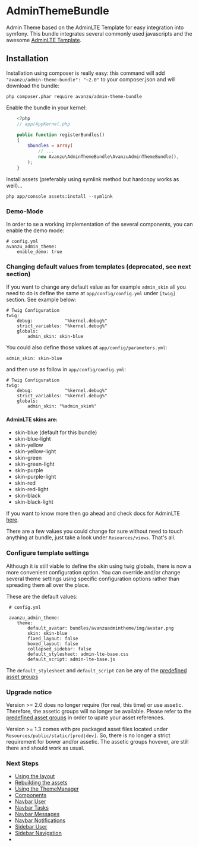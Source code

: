 AdminThemeBundle
================

Admin Theme based on the AdminLTE Template for easy integration into symfony.
This bundle integrates several commonly used javascripts and the awesome [AdminLTE Template](https://github.com/almasaeed2010/AdminLTE).

## Installation

Installation using composer is really easy: this command will add `"avanzu/admin-theme-bundle": "~2.0"` to your composer.json
and will download the bundle:

	php composer.phar require avanzu/admin-theme-bundle


Enable the bundle in your kernel:
```php
	<?php
	// app/AppKernel.php

	public function registerBundles()
	{
		$bundles = array(
			// ...
			new Avanzu\AdminThemeBundle\AvanzuAdminThemeBundle(),
		);
	}
```

Install assets (preferably using symlink method but hardcopy works as well)...

	php app/console assets:install --symlink

### Demo-Mode
In order to se a working implementation of the several components, you can enable the demo mode:
 
    # config.yml
    avanzu_admin_theme:
        enable_demo: true
 
 
### Changing default values from templates (deprecated, see next section)
If you want to change any default value as for example `admin_skin` all you need to do is define the same at `app/config/config.yml` under `[twig]` section. See example below:

    # Twig Configuration
    twig:
        debug:            "%kernel.debug%"
        strict_variables: "%kernel.debug%"
        globals:
            admin_skin: skin-blue
            
You could also define those values at `app/config/parameters.yml`:

    admin_skin: skin-blue

and then use as follow in `app/config/config.yml`:

    # Twig Configuration
    twig:
        debug:            "%kernel.debug%"
        strict_variables: "%kernel.debug%"
        globals:
            admin_skin: "%admin_skin%"

#### AdminLTE skins are:
 - skin-blue (default for this bundle)
 - skin-blue-light 
 - skin-yellow
 - skin-yellow-light
 - skin-green
 - skin-green-light
 - skin-purple
 - skin-purple-light
 - skin-red
 - skin-red-light
 - skin-black
 - skin-black-light 
 
If you want to know more then go ahead and check docs for AdminLTE [here][1].

There are a few values you could change for sure without need to touch anything at bundle, just take a look under `Resources/views`. That's all.

### Configure template settings
Although it is still viable to define the skin using twig globals, there is now a more convenient configuration option.
You can override and/or change several theme settings using specific configuration options rather than spreading 
them all over the place. 

These are the default values:  
 
     # config.yml
      
     avanzu_admin_theme:
        theme:
            default_avatar: bundles/avanzuadmintheme/img/avatar.png 
            skin: skin-blue 
            fixed_layout: false 
            boxed_layout: false
            collapsed_sidebar: false
            default_stylesheet: admin-lte-base.css  
            default_script: admin-lte-base.js


The `default_stylesheet` and `default_script` can be any of the [predefined asset groups](Resources/docs/layout.md)
        
### Upgrade notice

Version >= 2.0 does no longer require (for real, this time) or use assetic. Therefore, the assetic groups will no longer be available.
Please refer to the [predefined asset groups](Resources/docs/layout.md) in order to upate your asset references.
   
Version >= 1.3 comes with pre packaged asset files located under `Resources/public/static/[prod|dev]`. So, there is no
longer a strict requirement for bower and/or assetic. The assetic groups hovever, are still there and should work as usual.


### Next Steps
* [Using the layout](Resources/docs/layout.md)
* [Rebuilding the assets](Resources/docs/rebuild.md)
* [Using the ThemeManager](Resources/docs/theme_manager.md)
* [Components](Resources/docs/component_events.md)
* [Navbar User](Resources/docs/navbar_user.md)
* [Navbar Tasks](Resources/docs/navbar_tasks.md)
* [Navbar Messages](Resources/docs/navbar_messages.md)
* [Navbar Notifications](Resources/docs/navbar_notifications.md)
* [Sidebar User](Resources/docs/sidebar_user.md)
* [Sidebar Navigation](Resources/docs/sidebar_navigation.md)
* 

 [1]: https://almsaeedstudio.com/themes/AdminLTE/documentation/index.html

